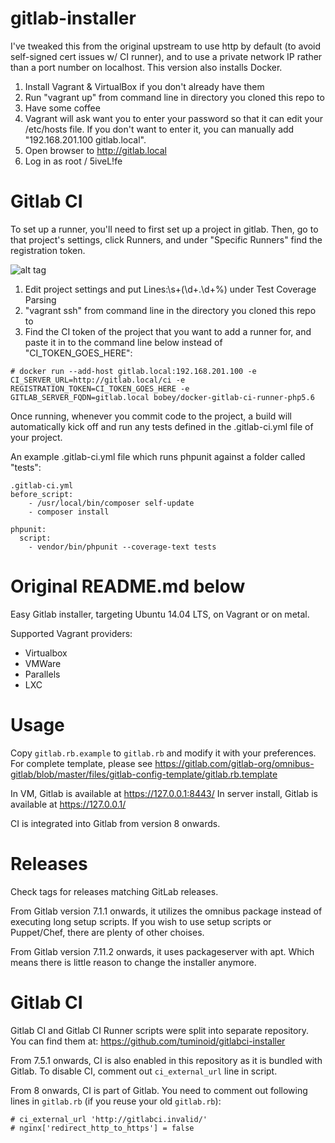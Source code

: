 gitlab-installer
================

I've tweaked this from the original upstream to use http by default (to avoid self-signed cert issues w/ CI runner), and to use a private network IP rather than a port number on localhost. This version also installs Docker.

1. Install Vagrant & VirtualBox if you don't already have them
2. Run "vagrant up" from command line in directory you cloned this repo to
3. Have some coffee
4. Vagrant will ask want you to enter your password so that it can edit your /etc/hosts file. If you don't want to enter it, you can manually add "192.168.201.100 gitlab.local".
5. Open browser to http://gitlab.local
6. Log in as root / 5iveL!fe

Gitlab CI
=========

To set up a runner, you'll need to first set up a project in gitlab. Then, go to that project's settings, click Runners, and under "Specific Runners" find the registration token.

![alt tag](https://www.dropbox.com/s/4yeu5rz8jyhs4ie/Screenshot%202016-03-14%2019.17.34.png?dl=0)

1. Edit project settings and put Lines:\s+(\d+.\d+\%) under Test Coverage Parsing
2. "vagrant ssh" from command line in the directory you cloned this repo to
3. Find the CI token of the project that you want to add a runner for, and paste it in to the command line below instead of "CI_TOKEN_GOES_HERE":
```
# docker run --add-host gitlab.local:192.168.201.100 -e CI_SERVER_URL=http://gitlab.local/ci -e REGISTRATION_TOKEN=CI_TOKEN_GOES_HERE -e GITLAB_SERVER_FQDN=gitlab.local bobey/docker-gitlab-ci-runner-php5.6
```

Once running, whenever you commit code to the project, a build will automatically kick off and run any tests defined in the .gitlab-ci.yml file of your project.

An example .gitlab-ci.yml file which runs phpunit against a folder called "tests":

```
.gitlab-ci.yml
before_script:
    - /usr/local/bin/composer self-update
    - composer install

phpunit:
  script:
    - vendor/bin/phpunit --coverage-text tests
```


Original README.md below
========================

Easy Gitlab installer, targeting Ubuntu 14.04 LTS, on Vagrant or on metal.

Supported Vagrant providers:
 * Virtualbox
 * VMWare
 * Parallels
 * LXC

Usage
=====

Copy `gitlab.rb.example` to `gitlab.rb` and modify it with your preferences.
For complete template, please see https://gitlab.com/gitlab-org/omnibus-gitlab/blob/master/files/gitlab-config-template/gitlab.rb.template

In VM, Gitlab is available at https://127.0.0.1:8443/
In server install, Gitlab is available at https://127.0.0.1/

CI is integrated into Gitlab from version 8 onwards.


Releases
========

Check tags for releases matching GitLab releases.

From Gitlab version 7.1.1 onwards, it utilizes the omnibus package instead of executing
long setup scripts. If you wish to use setup scripts or Puppet/Chef, there are plenty of
other choises.

From Gitlab version 7.11.2 onwards, it uses packageserver with apt. Which means there is
little reason to change the installer anymore.


Gitlab CI
=========

Gitlab CI and Gitlab CI Runner scripts were split into separate repository. You can find them at:
https://github.com/tuminoid/gitlabci-installer

From 7.5.1 onwards, CI is also enabled in this repository as it is bundled with Gitlab.
To disable CI, comment out `ci_external_url` line in script.

From 8 onwards, CI is part of Gitlab. You need to comment out following lines in `gitlab.rb`
(if you reuse your old `gitlab.rb`):
```
# ci_external_url 'http://gitlabci.invalid/'
# nginx['redirect_http_to_https'] = false
```
